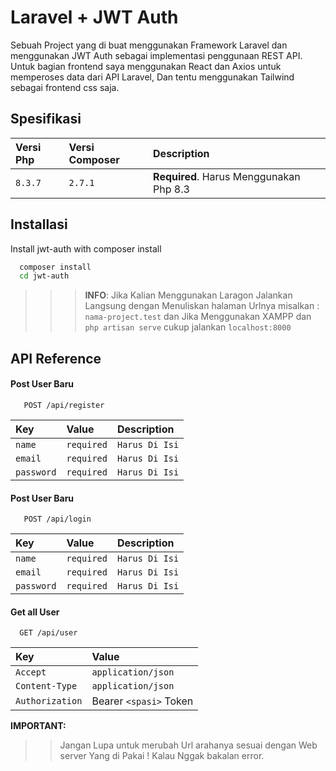 # Laravel  + JWT Auth 
Sebuah Project yang di buat menggunakan Framework Laravel 
dan menggunakan JWT Auth sebagai implementasi penggunaan REST API.
Untuk bagian frontend saya menggunakan React dan Axios untuk memperoses data dari API Laravel, Dan tentu menggunakan Tailwind sebagai frontend css saja.






## Spesifikasi 
| Versi Php | Versi Composer| Description                |
| :-------- | :-------     | :------------------------- |
| `8.3.7`   | `2.7.1`      | **Required**. Harus Menggunakan Php 8.3 |


## Installasi

Install jwt-auth with composer install

```bash
  composer install
  cd jwt-auth
```
>>> **INFO**: 
Jika Kalian Menggunakan Laragon Jalankan Langsung dengan Menuliskan halaman Urlnya misalkan : `nama-project.test` dan Jika Menggunakan XAMPP dan `php artisan serve` cukup jalankan `localhost:8000` 


    
## API Reference

#### Post User Baru
```http
   POST /api/register
```
|Key | Value| Description|
|:-------| :------| :---------|
|`name ` | `required`| `Harus Di Isi`|
|`email` | `required`| `Harus Di Isi`|
|`password`|`required`|`Harus Di Isi`|

#### Post User Baru
```http
   POST /api/login
```
|Key | Value| Description|
|:-------| :------| :---------|
|`name ` | `required`| `Harus Di Isi`|
|`email` | `required`| `Harus Di Isi`|
|`password`|`required`|`Harus Di Isi`|

#### Get all User

```http
  GET /api/user
```

| Key       | Value    |               
| :-------- | :------- | 
| `Accept`  | `application/json`
| `Content-Type` |`application/json`
| `Authorization`  | Bearer `<spasi>` Token

**IMPORTANT:**
>>Jangan Lupa untuk merubah Url arahanya sesuai dengan Web server
Yang di Pakai ! Kalau Nggak bakalan error. 
